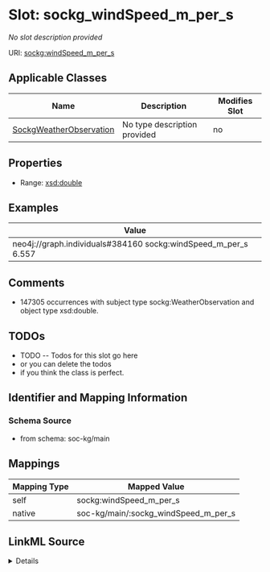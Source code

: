 

# Slot: sockg_windSpeed_m_per_s


_No slot description provided_





URI: [sockg:windSpeed_m_per_s](http://www.semanticweb.org/sockg/ontologies/2024/0/soil-carbon-ontology/windSpeed_m_per_s)



<!-- no inheritance hierarchy -->





## Applicable Classes

| Name | Description | Modifies Slot |
| --- | --- | --- |
| [SockgWeatherObservation](../classes/SockgWeatherObservation.md) | No type description provided |  no  |







## Properties

* Range: [xsd:double](http://www.w3.org/2001/XMLSchema#double)






## Examples

| Value |
| --- |
| neo4j://graph.individuals#384160 sockg:windSpeed_m_per_s 6.557 |

## Comments

* 147305 occurrences with subject type sockg:WeatherObservation and object type xsd:double.

## TODOs

* TODO -- Todos for this slot go here
* or you can delete the todos
* if you think the class is perfect.

## Identifier and Mapping Information







### Schema Source


* from schema: soc-kg/main




## Mappings

| Mapping Type | Mapped Value |
| ---  | ---  |
| self | sockg:windSpeed_m_per_s |
| native | soc-kg/main/:sockg_windSpeed_m_per_s |




## LinkML Source

<details>
```yaml
name: sockg_windSpeed_m_per_s
description: No slot description provided
todos:
- TODO -- Todos for this slot go here
- or you can delete the todos
- if you think the class is perfect.
comments:
- 147305 occurrences with subject type sockg:WeatherObservation and object type xsd:double.
examples:
- value: neo4j://graph.individuals#384160 sockg:windSpeed_m_per_s 6.557
from_schema: soc-kg/main
rank: 1000
slot_uri: sockg:windSpeed_m_per_s
alias: sockg_windSpeed_m_per_s
domain_of:
- sockg_WeatherObservation
range: double

```
</details>